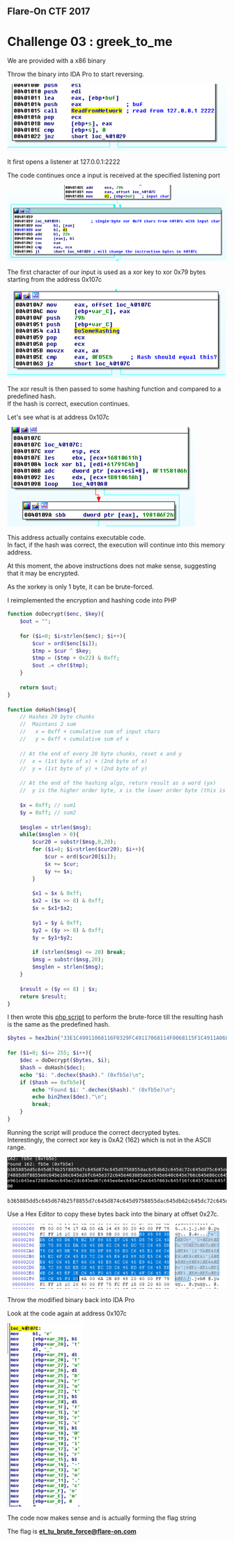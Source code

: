 ## Flare-On CTF 2017
# Challenge 03 : greek_to_me

We are provided with a x86 binary

Throw the binary into IDA Pro to start reversing.

![listens](img/01.png)

It first opens a listener at 127.0.0.1:2222

The code continues once a input is received at the specified listening port

![inputxor](img/02.png)

The first character of our input is used as a xor key to xor 0x79 bytes starting from the address 0x107c

![hashed](img/03.png)

The xor result is then passed to some hashing function and compared to a predefined hash.  
If the hash is correct, execution continues.

Let's see what is at address 0x107c

![codeisthere](img/04.png)

This address actually contains executable code.  
In fact, if the hash was correct, the execution will continue into this memory address.

At this moment, the above instructions does not make sense, suggesting that it may be encrypted.

As the xorkey is only 1 byte, it can be brute-forced.

I reimplemented the encryption and hashing code into PHP

```php
function doDecrypt($enc, $key){
	$out = "";
	
	for ($i=0; $i<strlen($enc); $i++){
		$cur = ord($enc[$i]);
		$tmp = $cur ^ $key;
		$tmp = ($tmp + 0x22) & 0xff;
		$out .= chr($tmp);
	}
	
	return $out;
}

function doHash($msg){
	// Hashes 20 byte chunks
	//  Maintans 2 sum 
	//   x = 0xff + cumulative sum of input chars
	//   y = 0xff + cumulative sum of x
	
	// At the end of every 20 byte chunks, reset x and y
	//  x = (1st byte of x) + (2nd byte of x)
	//  y = (1st byte of y) + (2nd byte of y)
	
	// At the end of the hashing algo, return result as a word (yx)
	//  y is the higher order byte, x is the lower order byte (this is the output hash)

	$x = 0xff; // sum1
	$y = 0xff; // sum2
	
	$msglen = strlen($msg);
	while($msglen > 0){
		$cur20 = substr($msg,0,20);
		for ($i=0; $i<strlen($cur20); $i++){
			$cur = ord($cur20[$i]);
			$x += $cur;
			$y += $x;
		}
		
		$x1 = $x & 0xff;
		$x2 = ($x >> 8) & 0xff;
		$x = $x1+$x2;
		
		$y1 = $y & 0xff;
		$y2 = ($y >> 8) & 0xff;
		$y = $y1+$y2;
		
		if (strlen($msg) <= 20) break;
		$msg = substr($msg,20);
		$msglen = strlen($msg);
	}	
	
	$result = ($y << 8) | $x;
	return $result;
}
```

I then wrote this [php script](soln.php) to perform the brute-force till the resulting hash is the same as the predefined hash.

```php
$bytes = hex2bin("33E1C49911068116F0329FC49117068114F0068115F1C4911A06811BE2068118F2068119F106811EF0C4991FC4911C06811DE6068162EF068163F2068160E3C49961068166BC068167E6068164E80681659D06816AF2C4996B068168A9068169EF06816EEE06816FAE06816CE306816DEF068172E90681737C");

for ($i=0; $i<= 255; $i++){
	$dec = doDecrypt($bytes, $i);
	$hash = doHash($dec);
	echo "$i: ".dechex($hash)." (0xfb5e)\n";
	if ($hash == 0xfb5e){
		echo "Found $i: ".dechex($hash)." (0xfb5e)\n";
		echo bin2hex($dec)."\n";
		break;
	}
}
```

Running the script will produce the correct decrypted bytes.  
Interestingly, the correct xor key is 0xA2 (162) which is not in the ASCII range.

![decrypted](img/05.png)

```
b365885dd5c645d674b25f8855d7c645d874c645d9758855dac645db62c645dc72c645dd75c645de74885ddf8855e0c645e166c645e26fc645e372c645e463885de5c645e640c645e766c645e86cc645e961c645ea72885debc645ec2dc645ed6fc645ee6ec645ef2ec645f063c645f16fc645f26dc645f300
```

Use a Hex Editor to copy these bytes back into the binary at offset 0x27c.

![modify](img/07.png)

Throw the modified binary back into IDA Pro

Look at the code again at address 0x107c

![flag](img/06.png)

The code now makes sense and is actually forming the flag string

The flag is **et_tu_brute_force@flare-on.com**